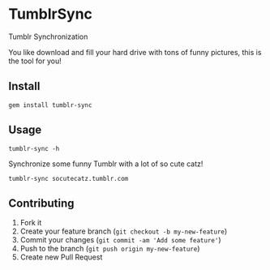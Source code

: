 # TumblrSync

Tumblr Synchronization

You like download and fill your hard drive with tons of funny pictures, this is the tool for you!

## Install

	gem install tumblr-sync

## Usage

	tumblr-sync -h

Synchronize some funny Tumblr with a lot of so cute catz!

	tumblr-sync socutecatz.tumblr.com

## Contributing

1. Fork it
2. Create your feature branch (`git checkout -b my-new-feature`)
3. Commit your changes (`git commit -am 'Add some feature'`)
4. Push to the branch (`git push origin my-new-feature`)
5. Create new Pull Request
